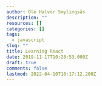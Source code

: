 ```yaml
---
author: Ole Halvor Smylingsås
description: ""
resources: []
categories: []
tags:
  - javascript
slug: ""
title: Learning React
date: 2019-11-17T10:28:53.000Z
draft: true
comments: false
lastmod: 2022-04-10T16:17:12.200Z
---
```

